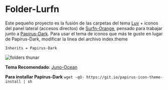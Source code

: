 # Folder-Lurfn



Este pequeño proyecto es la fusión de las carpetas del tema [Luv](https://github.com/Nitrux/luv-icon-theme) + iconos del panel lateral (accesos directos) de [Surfn-Orange](https://github.com/erikdubois/Surfn), pensado para trabajar junto a [Papirus-Dark](https://github.com/PapirusDevelopmentTeam/papirus-icon-theme).
Para usar el tema de iconos que más te guste en lugar de Papirus-Dark, modificar la linea del archivo index.theme


``` Inherits = Papirus-Dark ```



![folders thunar](folders.png)


**Tema Recomendado**: [Juno-Ocean](https://www.xfce-look.org/p/1280977/)

**Para installar Papirus-Dark** ``` wget -qO- https://git.io/papirus-icon-theme-install | sh ```
